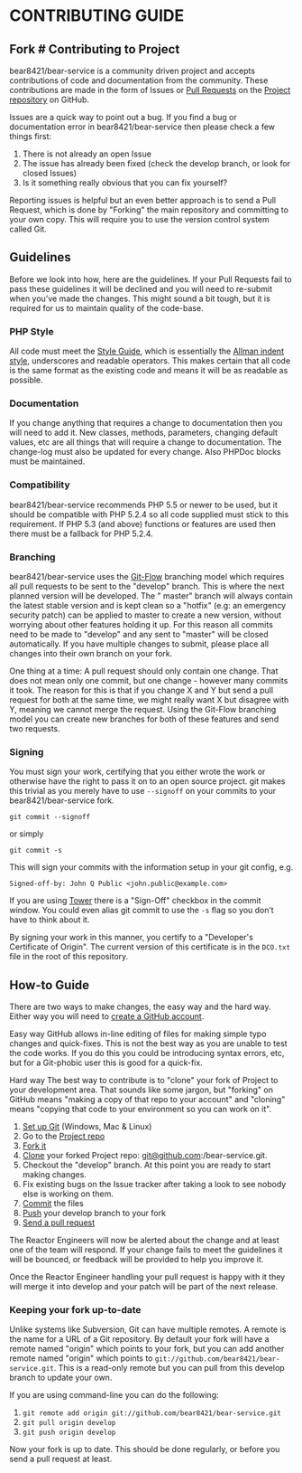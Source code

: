 # CONTRIBUTING GUIDE

## Fork # Contributing to Project

bear8421/bear-service is a community driven project and accepts contributions of code and documentation from the community. These contributions are made in the form of Issues or [Pull Requests](http://help.github.com/send-pull-requests/)
on the [Project repository](https://github.com/bear8421/bear-service) on GitHub.

Issues are a quick way to point out a bug. If you find a bug or documentation error in bear8421/bear-service then please check a few things first:

1. There is not already an open Issue
2. The issue has already been fixed (check the develop branch, or look for closed Issues)
3. Is it something really obvious that you can fix yourself?

Reporting issues is helpful but an even better approach is to send a Pull Request, which is done by "Forking" the main repository and committing to your own copy. This will require you to use the version control system called Git.

## Guidelines

Before we look into how, here are the guidelines. If your Pull Requests fail to pass these guidelines it will be declined and you will need to re-submit when you’ve made the changes. This might sound a bit tough, but it is required for us to maintain
quality of the code-base.

### PHP Style

All code must meet the [Style Guide](https://codeigniter.com/userguide3/general/styleguide.html), which is essentially the [Allman indent style](https://en.wikipedia.org/wiki/Indent_style#Allman_style), underscores and readable operators. This makes
certain that all code is the same format as the existing code and means it will be as readable as possible.

### Documentation

If you change anything that requires a change to documentation then you will need to add it. New classes, methods, parameters, changing default values, etc are all things that will require a change to documentation. The change-log must also be
updated for every change. Also PHPDoc blocks must be maintained.

### Compatibility

bear8421/bear-service recommends PHP 5.5 or newer to be used, but it should be compatible with PHP 5.2.4 so all code supplied must stick to this requirement. If PHP 5.3 (and above) functions or features are used then there must be a fallback for PHP
5.2.4.

### Branching

bear8421/bear-service uses the [Git-Flow](https://nvie.com/posts/a-successful-git-branching-model/) branching model which requires all pull requests to be sent to the "develop" branch. This is where the next planned version will be developed. The "
master" branch will always contain the latest stable version and is kept clean so a "hotfix" (e.g: an emergency security patch) can be applied to master to create a new version, without worrying about other features holding it up. For this reason all
commits need to be made to "develop" and any sent to "master" will be closed automatically. If you have multiple changes to submit, please place all changes into their own branch on your fork.

One thing at a time: A pull request should only contain one change. That does not mean only one commit, but one change - however many commits it took. The reason for this is that if you change X and Y but send a pull request for both at the same
time, we might really want X but disagree with Y, meaning we cannot merge the request. Using the Git-Flow branching model you can create new branches for both of these features and send two requests.

### Signing

You must sign your work, certifying that you either wrote the work or otherwise have the right to pass it on to an open source project. git makes this trivial as you merely have to use `--signoff` on your commits to your bear8421/bear-service fork.

`git commit --signoff`

or simply

`git commit -s`

This will sign your commits with the information setup in your git config, e.g.

`Signed-off-by: John Q Public <john.public@example.com>`

If you are using [Tower](https://www.git-tower.com/) there is a "Sign-Off" checkbox in the commit window. You could even alias git commit to use the `-s` flag so you don’t have to think about it.

By signing your work in this manner, you certify to a "Developer's Certificate of Origin". The current version of this certificate is in the `DCO.txt` file in the root of this repository.

## How-to Guide

There are two ways to make changes, the easy way and the hard way. Either way you will need to [create a GitHub account](https://github.com/signup/free).

Easy way GitHub allows in-line editing of files for making simple typo changes and quick-fixes. This is not the best way as you are unable to test the code works. If you do this you could be introducing syntax errors, etc, but for a Git-phobic user
this is good for a quick-fix.

Hard way The best way to contribute is to "clone" your fork of Project to your development area. That sounds like some jargon, but "forking" on GitHub means "making a copy of that repo to your account" and "cloning" means "copying that code to your
environment so you can work on it".

1. [Set up Git](https://help.github.com/en/articles/set-up-git) (Windows, Mac & Linux)
2. Go to the [Project repo](https://github.com/bear8421/bear-service)
3. [Fork it](https://help.github.com/en/articles/fork-a-repo)
4. [Clone](https://help.github.com/en/articles/fetching-a-remote#clone) your forked Project repo: git@github.com:<your-name>/bear-service.git.
5. Checkout the "develop" branch. At this point you are ready to start making changes.
6. Fix existing bugs on the Issue tracker after taking a look to see nobody else is working on them.
7. [Commit](https://help.github.com/en/articles/adding-a-file-to-a-repository-using-the-command-line) the files
8. [Push](https://help.github.com/en/articles/pushing-to-a-remote) your develop branch to your fork
9. [Send a pull request](https://help.github.com/en/articles/creating-a-pull-request)

The Reactor Engineers will now be alerted about the change and at least one of the team will respond. If your change fails to meet the guidelines it will be bounced, or feedback will be provided to help you improve it.

Once the Reactor Engineer handling your pull request is happy with it they will merge it into develop and your patch will be part of the next release.

### Keeping your fork up-to-date

Unlike systems like Subversion, Git can have multiple remotes. A remote is the name for a URL of a Git repository. By default your fork will have a remote named "origin" which points to your fork, but you can add another remote named "origin" which
points to `git://github.com/bear8421/bear-service.git`. This is a read-only remote but you can pull from this develop branch to update your own.

If you are using command-line you can do the following:

1. `git remote add origin git://github.com/bear8421/bear-service.git`
2. `git pull origin develop`
3. `git push origin develop`

Now your fork is up to date. This should be done regularly, or before you send a pull request at least.